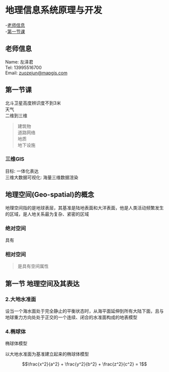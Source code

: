 <script type="text/javascript" src="http://cdn.mathjax.org/mathjax/latest/MathJax.js?config=default"></script>

# 地理信息系统原理与开发

-[老师信息](#老师信息)  
-[第一节课](#第一节课)

## 老师信息

Name:   左泽君  
Tel:    13995516700  
Email:  zuozejun@mapgis.com  

## 第一节课

北斗卫星高度辨识度不到3米  
天气  
二维到三维  
>建筑物  
>道路网络  
>地质  
>地下设施

### 三维GIS

目标: 一体化表达  
三维大数据可视化: 海量三维数据渲染  

## 地理空间(Geo-spatial)的概念

地理空间指的是地球表层，其基准是陆地表面和大洋表面，他是人类活动频繁发生的区域，是人地关系最为复杂、紧密的区域

### 绝对空间  

具有

### 相对空间

>是具有空间属性

## 第一节 地理空间及其表达

### 2.大地水准面

设当一个海水面处于完全静止的平衡状态时，从海平面延伸到所有大陆下面，且与地球重力方向处处于正交的一个连续、闭合的水准面构成的地表模型

### 4.椭球体

椭球体模型

以大地水准面为基准建立起来的椭球体模型

$$\frac{x^2}{a^2} + \frac{y^2}{b^2} + \frac{z^2}{c^2} = 1$$
